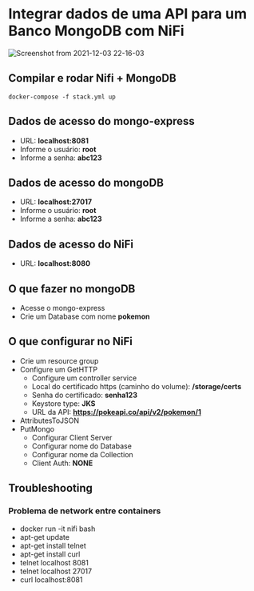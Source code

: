# Integrar dados de uma API para um Banco MongoDB com NiFi

![Screenshot from 2021-12-03 22-16-03](https://user-images.githubusercontent.com/7469400/144918707-dfe1f06d-583a-4134-847e-a1cc3781e623.png)

## Compilar e rodar Nifi + MongoDB 
`docker-compose -f stack.yml up`

## Dados de acesso do mongo-express
- URL: **localhost:8081**
- Informe o usuário: **root**
- Informe a senha: **abc123**

## Dados de acesso do mongoDB
- URL: **localhost:27017**
- Informe o usuário: **root**
- Informe a senha: **abc123**

## Dados de acesso do NiFi
- URL: **localhost:8080**

## O que fazer no mongoDB
- Acesse o mongo-express
- Crie um Database com nome **pokemon**

## O que configurar no NiFi
- Crie um resource group 
- Configure um GetHTTP
    - Configure um controller service
    - Local do certificado https (caminho do volume): **/storage/certs**
    - Senha do certificado: **senha123**
    - Keystore type: **JKS**
    - URL da API: **https://pokeapi.co/api/v2/pokemon/1**
- AttributesToJSON
- PutMongo
    - Configurar Client Server
    - Configurar nome do Database
    - Configurar nome da Collection
    - Client Auth: **NONE**

## Troubleshooting
### Problema de network entre containers
- docker run -it nifi bash
- apt-get update
- apt-get install telnet
- apt-get install curl
- telnet localhost 8081
- telnet localhost 27017
- curl localhost:8081
